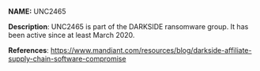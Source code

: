 **NAME:**
UNC2465

**Description**:
UNC2465 is part of the DARKSIDE ransomware group. It has been active since at least March 2020.

**References**:
https://www.mandiant.com/resources/blog/darkside-affiliate-supply-chain-software-compromise